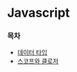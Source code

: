 # Javascript

### 목차

- [데이터 타입](https://github.com/polarb-raf/learning-curve/blob/master/javascript/data-type.md)
- [스코프와 클로저](https://github.com/polarb-raf/learning-curve/blob/master/javascript/scope-closure.md)

